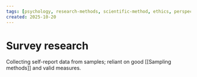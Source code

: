 ```yaml
---
tags: [psychology, research-methods, scientific-method, ethics, perspectives]
created: 2025-10-20
---
```

# Survey research

Collecting self-report data from samples; reliant on good [[Sampling methods]] and valid measures.

